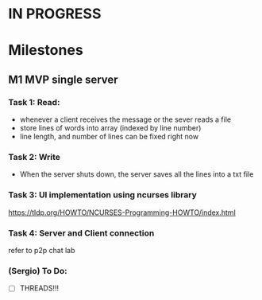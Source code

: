 # __IN PROGRESS__
# Milestones

## M1 MVP single server

### Task 1: Read: 

- whenever a client receives the message or the sever reads a file 
- store lines of words into array (indexed by line number)
- line length, and number of lines can be fixed right now

### Task 2: Write

- When the server shuts down, the server saves all the lines into a txt file 

### Task 3: UI implementation using ncurses library

https://tldp.org/HOWTO/NCURSES-Programming-HOWTO/index.html

### Task 4: Server and Client connection

refer to p2p chat lab

### (Sergio) To Do:
- [ ] THREADS!!!
 
